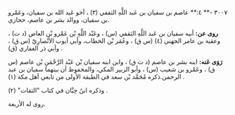 ٣٠٠٧ -** ٤:** عاصم بن سفيان بن عَبد اللَّهِ الثقفي (٣) ، أخو عَبد الله بن سفيان، وعَمْرو بن سفيان، ووالد بشر بن عاصم، حجازي.

**روى عن:** أبيه سفيان بن عَبد اللَّهِ الثقفي (س) ، وعَبْد اللَّهِ بْن عَمْرو بْن العاص (د ت) ، وعقبة بن عامر الجهني (٤) (س ق) ، وعُمَر بْن الخطاب، وأبي أيوب الأَنْصارِيّ (س ق) ، وأبي ذر الغفاري (ق) .

**رَوَى عَنه:** ابنه بشر بن عاصم (د ت ق) ، وابن ابنه سفيان بْن عَبْد الرَّحْمَنِ بْن عاصم (س ق) ، وعَمْرو بن شعيب (س) ، وأبو الزبير المكي، والمحفوظ أن بينهما سفيان بن عبد الرحمن.ذكره مُحَمَّد بْن سعد في الطبقة الأولى من تابعي أهل مكة (١) .

وذكره ابنُ حِبَّان في كتاب "الثقات" (٢) .

روى له الأربعة.